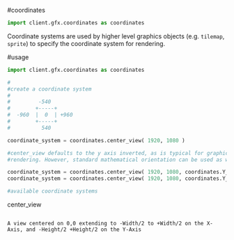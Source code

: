 #coordinates
```python
import client.gfx.coordinates as coordinates
```

Coordinate systems are used by higher level graphics objects (e.g. ``tilemap``, ``sprite``) to specify the coordinate system for rendering.

#usage
```python
import client.gfx.coordinates as coordinates

#
#create a coordinate system 
#
#         -540 
#        +-----+  
#  -960  |  0  | +960
#        +-----+
#          540

coordinate_system = coordinates.center_view( 1920, 1080 )

#center_view defaults to the y axis inverted, as is typical for graphics
#rendering. However, standard mathematical orientation can be used as well.

coordinate_system = coordinates.center_view( 1920, 1080, coordinates.Y_Axis_Down ) 
coordinate_system = coordinates.center_view( 1920, 1080, coordinates.Y_Axis_Up ) 

#available coordinate systems

```
center_view
```

A view centered on 0,0 extending to -Width/2 to +Width/2 on the X-Axis, and -Height/2 +Height/2 on the Y-Axis



